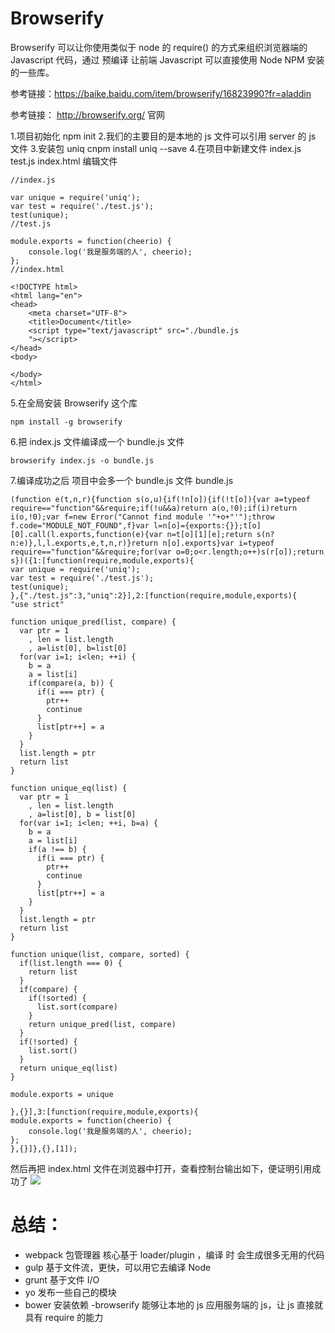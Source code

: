 # Browserify

Browserify 可以让你使用类似于 node 的 require() 的方式来组织浏览器端的 Javascript 代码，通过 预编译 让前端 Javascript 可以直接使用 Node NPM 安装的一些库。 

参考链接：https://baike.baidu.com/item/browserify/16823990?fr=aladdin

参考链接： http://browserify.org/ 官网


1.项目初始化
npm init
2.我们的主要目的是本地的 js 文件可以引用 server 的 js 文件
3.安装包 uniq
cnpm install uniq --save
4.在项目中新建文件 index.js test.js index.html
编辑文件
```
//index.js

var unique = require('uniq');
var test = require('./test.js');
test(unique);
//test.js

module.exports = function(cheerio) {
    console.log('我是服务端的人', cheerio);
};
//index.html

<!DOCTYPE html>
<html lang="en">
<head>
    <meta charset="UTF-8">
    <title>Document</title>
    <script type="text/javascript" src="./bundle.js
    "></script>
</head>
<body>
    
</body>
</html>
```
5.在全局安装 Browserify 这个库
```
npm install -g browserify
```

6.把 index.js 文件编译成一个 bundle.js 文件
```
browserify index.js -o bundle.js
```
7.编译成功之后 项目中会多一个 bundle.js 文件
bundle.js
```
(function e(t,n,r){function s(o,u){if(!n[o]){if(!t[o]){var a=typeof require=="function"&&require;if(!u&&a)return a(o,!0);if(i)return i(o,!0);var f=new Error("Cannot find module '"+o+"'");throw f.code="MODULE_NOT_FOUND",f}var l=n[o]={exports:{}};t[o][0].call(l.exports,function(e){var n=t[o][1][e];return s(n?n:e)},l,l.exports,e,t,n,r)}return n[o].exports}var i=typeof require=="function"&&require;for(var o=0;o<r.length;o++)s(r[o]);return s})({1:[function(require,module,exports){
var unique = require('uniq');
var test = require('./test.js');
test(unique);
},{"./test.js":3,"uniq":2}],2:[function(require,module,exports){
"use strict"

function unique_pred(list, compare) {
  var ptr = 1
    , len = list.length
    , a=list[0], b=list[0]
  for(var i=1; i<len; ++i) {
    b = a
    a = list[i]
    if(compare(a, b)) {
      if(i === ptr) {
        ptr++
        continue
      }
      list[ptr++] = a
    }
  }
  list.length = ptr
  return list
}

function unique_eq(list) {
  var ptr = 1
    , len = list.length
    , a=list[0], b = list[0]
  for(var i=1; i<len; ++i, b=a) {
    b = a
    a = list[i]
    if(a !== b) {
      if(i === ptr) {
        ptr++
        continue
      }
      list[ptr++] = a
    }
  }
  list.length = ptr
  return list
}

function unique(list, compare, sorted) {
  if(list.length === 0) {
    return list
  }
  if(compare) {
    if(!sorted) {
      list.sort(compare)
    }
    return unique_pred(list, compare)
  }
  if(!sorted) {
    list.sort()
  }
  return unique_eq(list)
}

module.exports = unique

},{}],3:[function(require,module,exports){
module.exports = function(cheerio) {
    console.log('我是服务端的人', cheerio);
};
},{}]},{},[1]);
```
然后再把 index.html 文件在浏览器中打开，查看控制台输出如下，便证明引用成功了
![](https://colastar.github.io/static/images/Browserify.jpg)

# 总结：

- webpack 包管理器 核心基于 loader/plugin ，编译 时 会生成很多无用的代码
- gulp 基于文件流，更快，可以用它去编译 Node 
- grunt  基于文件 I/O
- yo 发布一些自己的模块
- bower 安装依赖
-browserify 能够让本地的 js 应用服务端的 js，让 js 直接就具有 require 的能力